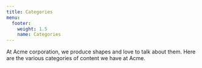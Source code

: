 ```yaml
---
title: Categories
menu:
  footer:
    weight: 1.5
    name: Categories
---
```


At Acme corporation, we produce shapes and love to talk about them. Here are the various categories of content we have at Acme.

